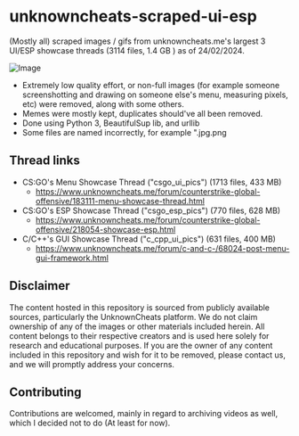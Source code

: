 
# unknowncheats-scraped-ui-esp

(Mostly all) scraped images / gifs from unknowncheats.me's largest 3 UI/ESP showcase threads (3114 files, 1.4 GB ) as of 24/02/2024.

![Image](https://i.imgur.com/t0iU8KP.png)

* Extremely low quality effort, or non-full images (for example someone screenshotting and drawing on someone else's menu, measuring pixels, etc) were removed, along with some others.
* Memes were mostly kept, duplicates should've all been removed. 
* Done using Python 3, BeautifulSup lib, and urllib
* Some files are named incorrectly, for example "<filename>.jpg.png 

## Thread links

- CS:GO's Menu Showcase Thread ("csgo_ui_pics") (1713 files, 433 MB)
    - https://www.unknowncheats.me/forum/counterstrike-global-offensive/183111-menu-showcase-thread.html
- CS:GO's ESP Showcase Thread ("csgo_esp_pics") (770 files, 628 MB)
    - https://www.unknowncheats.me/forum/counterstrike-global-offensive/218054-showcase-esp.html
- C/C++'s GUI Showcase Thread ("c_cpp_ui_pics") (631 files, 400 MB)
    - https://www.unknowncheats.me/forum/c-and-c-/68024-post-menu-gui-framework.html

## Disclaimer

The content hosted in this repository is sourced from publicly available sources, particularly the UnknownCheats platform. We do not claim ownership of any of the images or other materials included herein. All content belongs to their respective creators and is used here solely for research and educational purposes. If you are the owner of any content included in this repository and wish for it to be removed, please contact us, and we will promptly address your concerns.
## Contributing

Contributions are welcomed, mainly in regard to archiving videos as well, which I decided not to do (At least for now).
